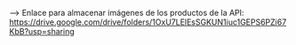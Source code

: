 --> Enlace para almacenar imágenes de los productos de la API: https://drive.google.com/drive/folders/1OxU7LElEsSGKUN1iuc1GEPS6PZi67KbB?usp=sharing
